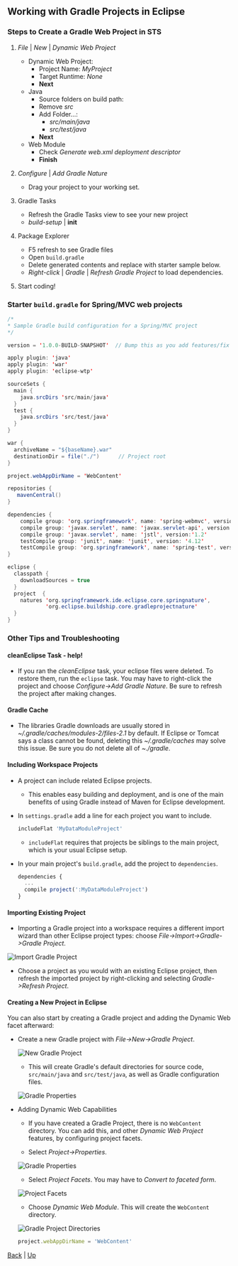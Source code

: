 ## Working with Gradle Projects in Eclipse

### Steps to Create a Gradle Web Project in STS

1. _File_ | _New_ | _Dynamic Web Project_
   * Dynamic Web Project:
     * Project Name: _MyProject_
     * Target Runtime: _None_
     * **Next**
   * Java
     * Source folders on build path:
     * Remove _src_
     * Add Folder...:
       * _src/main/java_
       * _src/test/java_
     * **Next**
   * Web Module
     * Check _Generate web.xml deployment descriptor_
     * **Finish**

2. _Configure_ | _Add Gradle Nature_
   * Drag your project to your working set.

3. Gradle Tasks 
   * Refresh the Gradle Tasks view to see your new project
   * _build-setup_ | **init**

4. Package Explorer
   * F5 refresh to see Gradle files
   * Open `build.gradle`
   * Delete generated contents and replace with starter sample below.
   * _Right-click_ | _Gradle_ | _Refresh Gradle Project_ to load dependencies.

5. Start coding!
   
### Starter `build.gradle` for Spring/MVC web projects

```java
/*
* Sample Gradle build configuration for a Spring/MVC project 
*/

version = '1.0.0-BUILD-SNAPSHOT'  // Bump this as you add features/fix bugs

apply plugin: 'java'
apply plugin: 'war'
apply plugin: 'eclipse-wtp'

sourceSets {
  main {
    java.srcDirs 'src/main/java'
  }
  test {
    java.srcDirs 'src/test/java'
  }
}

war {
  archiveName = "${baseName}.war"
  destinationDir = file("./")      // Project root
}

project.webAppDirName = 'WebContent'

repositories {
   mavenCentral()
}

dependencies {
    compile group: 'org.springframework', name: 'spring-webmvc', version:'4.3.2.RELEASE'
    compile group: 'javax.servlet', name: 'javax.servlet-api', version:'3.1.0'
    compile group: 'javax.servlet', name: 'jstl', version:'1.2'
    testCompile group: 'junit', name: 'junit', version: '4.12'
    testCompile group: 'org.springframework', name: 'spring-test', version:"4.3.2.RELEASE"
}

eclipse {
  classpath {
    downloadSources = true
  }
  project  {
    natures 'org.springframework.ide.eclipse.core.springnature', 
            'org.eclipse.buildship.core.gradleprojectnature'
  }
}
```

### Other Tips and Troubleshooting

#### cleanEclipse Task - help!
* If you ran the _cleanEclipse_ task, your eclipse files were deleted. To restore them, run the `eclipse` task. You may have to right-click the project and choose _Configure->Add Gradle Nature_. Be sure to refresh the project after making changes.

#### Gradle Cache
* The libraries Gradle downloads are usually stored in _~/.gradle/caches/modules-2/files-2.1_ by default. If Eclipse or Tomcat says a class cannot be found, deleting this _~/.gradle/caches_ may solve this issue. Be sure you do not delete all of _~./gradle_.

#### Including Workspace Projects

* A project can include related Eclipse projects.

  * This enables easy building and deployment, and is one of the main benefits of using Gradle instead of Maven for Eclipse development.

* In `settings.gradle` add a line for each project you want to include.

  ```js
  includeFlat 'MyDataModuleProject'
  ```

  * `includeFlat` requires that projects be siblings to the main project, which is your usual Eclipse setup.

* In your main project's `build.gradle`, add the project to `dependencies`.

  ```js
  dependencies {
    ...
    compile project(':MyDataModuleProject')
  }
  ```

#### Importing Existing Project

* Importing a Gradle project into a workspace requires a different import wizard than other Eclipse project types: choose _File->Import->Gradle->Gradle Project_.

![Import Gradle Project](images/importGradle.png)

  * Choose a project as you would with an existing Eclipse project, then refresh the imported project by right-clicking and selecting _Gradle->Refresh Project_.

#### Creating a New Project in Eclipse
You can also start by creating a Gradle project and adding the Dynamic Web facet afterward:

* Create a new Gradle project with _File->New->Gradle Project_.

  ![New Gradle Project](images/new_gradle_project.png)

  * This will create Gradle's default directories for source code, `src/main/java` and `src/test/java`, as well as Gradle configuration files.

  ![Gradle Properties](images/gradle_proj.png)

* Adding Dynamic Web Capabilities
  * If you have created a Gradle Project, there is no `WebContent` directory. You can add this, and other _Dynamic Web Project_ features, by configuring project facets.

  * Select _Project->Properties_.

   ![Gradle Properties](images/gradle_properties.png)

  * Select _Project Facets_. You may have to _Convert to faceted form_.

   ![Project Facets](images/project_facets.png)

  * Choose _Dynamic Web Module_. This will create the `WebContent` directory.

   ![Gradle Project Directories](images/gradle_proj_dirs.png)

    ```js
    project.webAppDirName = 'WebContent'
    ```

[Back](03_gradlePlugins.md) | [Up](../README.md)
